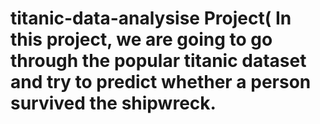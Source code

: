 # titanic-data-analysise Project( In this project, we are going to go through the popular titanic dataset and try to predict whether a person survived the shipwreck.
